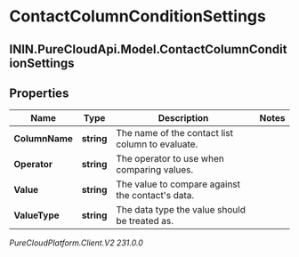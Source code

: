 # ContactColumnConditionSettings

## ININ.PureCloudApi.Model.ContactColumnConditionSettings

## Properties

|Name | Type | Description | Notes|
|------------ | ------------- | ------------- | -------------|
| **ColumnName** | **string** | The name of the contact list column to evaluate. | |
| **Operator** | **string** | The operator to use when comparing values. | |
| **Value** | **string** | The value to compare against the contact&#39;s data. | |
| **ValueType** | **string** | The data type the value should be treated as. | |



_PureCloudPlatform.Client.V2 231.0.0_
